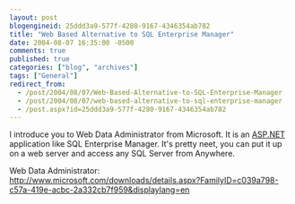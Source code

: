 ```yaml
---
layout: post
blogengineid: 25ddd3a9-577f-4280-9167-4346354ab782
title: "Web Based Alternative to SQL Enterprise Manager"
date: 2004-08-07 16:35:00 -0500
comments: true
published: true
categories: ["blog", "archives"]
tags: ["General"]
redirect_from: 
  - /post/2004/08/07/Web-Based-Alternative-to-SQL-Enterprise-Manager
  - /post/2004/08/07/web-based-alternative-to-sql-enterprise-manager
  - /post.aspx?id=25ddd3a9-577f-4280-9167-4346354ab782
---
```

<!-- more -->
<P>I introduce you to Web Data Administrator from Microsoft. It is an <a title="ASP.NET" href="http://asp.net" target="_blank">ASP.NET</a> application like SQL Enterprise Manager. It's pretty neet, you can put it up on a web server and access any SQL Server from Anywhere.</P>
<P>Web Data Administrator: <A href="http://www.microsoft.com/downloads/details.aspx?FamilyID=c039a798-c57a-419e-acbc-2a332cb7f959&amp;displaylang=en">http://www.microsoft.com/downloads/details.aspx?FamilyID=c039a798-c57a-419e-acbc-2a332cb7f959&amp;displaylang=en</A></P>
